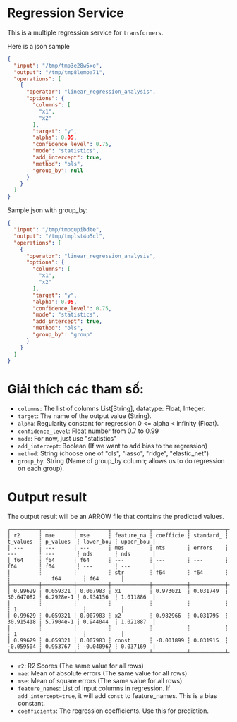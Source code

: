 # Regression Service

This is a multiple regression service for `transformers`.

Here is a json sample
```JSON
{
  "input": "/tmp/tmp3e28w5xo",
  "output": "/tmp/tmp8lemoa71",
  "operations": [
    {
      "operator": "linear_regression_analysis",
      "options": {
        "columns": [
          "x1",
          "x2"
        ],
        "target": "y",
        "alpha": 0.05,
        "confidence_level": 0.75,
        "mode": "statistics",
        "add_intercept": true,
        "method": "ols",
        "group_by": null
      }
    }
  ]
}
```

Sample json with group_by:

```JSON
{
  "input": "/tmp/tmpqupibdte",
  "output": "/tmp/tmplst4o5cl",
  "operations": [
    {
      "operator": "linear_regression_analysis",
      "options": {
        "columns": [
          "x1",
          "x2"
        ],
        "target": "y",
        "alpha": 0.05,
        "confidence_level": 0.75,
        "mode": "statistics",
        "add_intercept": true,
        "method": "ols",
        "group_by": "group"
      }
    }
  ]
}
```

# Giải thích các tham số:

- `columns`: The list of columns List[String], datatype: Float, Integer.
- `target`: The name of the output value (String).
- `alpha`: Regularity constant for regression 0 <= alpha < infinity (Float).
- `confidence_level`: Float number from 0.7 to 0.99
- `mode`: For now, just use "statistics"
- `add_intercept`: Boolean (If we want to add bias to the regression)
- `method`: String (choose one of "ols", "lasso", "ridge", "elastic_net")
- `group_by`: String (Name of group_by column; allows us to do regression on each group).


# Output result
The output result will be an ARROW file that contains the predicted values.

```
┌─────────┬──────────┬──────────┬────────────┬───────────┬───────────┬───────────┬───────────┬───────────┬───────────┐
│ r2      ┆ mae      ┆ mse      ┆ feature_na ┆ coefficie ┆ standard_ ┆ t_values  ┆ p_values  ┆ lower_bou ┆ upper_bou │
│ ---     ┆ ---      ┆ ---      ┆ mes        ┆ nts       ┆ errors    ┆ ---       ┆ ---       ┆ nds       ┆ nds       │
│ f64     ┆ f64      ┆ f64      ┆ ---        ┆ ---       ┆ ---       ┆ f64       ┆ f64       ┆ ---       ┆ ---       │
│         ┆          ┆          ┆ str        ┆ f64       ┆ f64       ┆           ┆           ┆ f64       ┆ f64       │
╞═════════╪══════════╪══════════╪════════════╪═══════════╪═══════════╪═══════════╪═══════════╪═══════════╪═══════════╡
│ 0.99629 ┆ 0.059321 ┆ 0.007983 ┆ x1         ┆ 0.973021  ┆ 0.031749  ┆ 30.647082 ┆ 6.2928e-1 ┆ 0.934156  ┆ 1.011886  │
│         ┆          ┆          ┆            ┆           ┆           ┆           ┆ 1         ┆           ┆           │
│ 0.99629 ┆ 0.059321 ┆ 0.007983 ┆ x2         ┆ 0.982966  ┆ 0.031795  ┆ 30.915418 ┆ 5.7904e-1 ┆ 0.944044  ┆ 1.021887  │
│         ┆          ┆          ┆            ┆           ┆           ┆           ┆ 1         ┆           ┆           │
│ 0.99629 ┆ 0.059321 ┆ 0.007983 ┆ const      ┆ -0.001899 ┆ 0.031915  ┆ -0.059504 ┆ 0.953767  ┆ -0.040967 ┆ 0.037169  │
└─────────┴──────────┴──────────┴────────────┴───────────┴───────────┴───────────┴───────────┴───────────┴───────────┘
```

- `r2`: R2 Scores (The same value for all rows)
- `mae`: Mean of absolute errors (The same value for all rows)
- `mse`: Mean of square errors (The same value for all rows)
- `feature_names`: List of input columns in regression. If `add_intercept=true`, it will add `const` to feature_names. This is a bias constant.
- `coefficients`: The regression coefficients. Use this for prediction.
